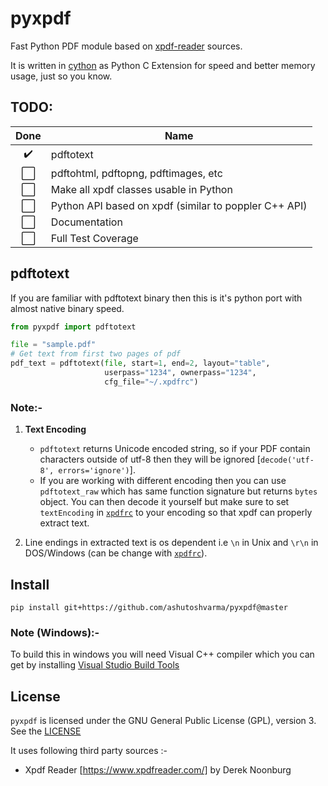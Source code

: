 # pyxpdf
Fast Python PDF module based on [xpdf-reader](https://www.xpdfreader.com/) sources.

It is written in [cython](https://cython.org/) as Python C Extension for speed and better memory usage, just so you know.

## TODO:

Done | Name
:---:| ---
:heavy_check_mark:| pdftotext
⬜️| pdftohtml, pdftopng, pdftimages, etc
⬜️| Make all xpdf classes usable in Python 
⬜️| Python API based on xpdf (similar to poppler C++ API) 
⬜️| Documentation
⬜️| Full Test Coverage


## pdftotext
If you are familiar with pdftotext binary then this is it's python port with almost native binary speed.

```python
from pyxpdf import pdftotext

file = "sample.pdf"
# Get text from first two pages of pdf
pdf_text = pdftotext(file, start=1, end=2, layout="table",
                     userpass="1234", ownerpass="1234", 
                     cfg_file="~/.xpdfrc")
```

### Note:-
1. **Text Encoding**
    + `pdftotext` returns Unicode encoded string, so if your PDF contain characters outside of utf-8 then they will be ignored [`decode('utf-8', errors='ignore')`].
    + If you are working with different encoding then you can use `pdftotext_raw` which has same function signature but returns `bytes` object. You can then decode it yourself but make sure to set `textEncoding` in [`xpdfrc`](https://github.com/ashutoshvarma/libxpdf/blob/master/xpdf-4.02/doc/xpdfrc.cat) to your encoding so that xpdf can properly extract text.

2. Line endings in extracted text is os dependent i.e `\n` in Unix and `\r\n` in DOS/Windows (can be change with [`xpdfrc`](https://github.com/ashutoshvarma/libxpdf/blob/master/xpdf-4.02/doc/xpdfrc.cat)).


## Install
```
pip install git+https://github.com/ashutoshvarma/pyxpdf@master
``` 
### Note (Windows):-
To build this in windows you will need Visual C++ compiler which you can get by installing [Visual Studio Build Tools](https://visualstudio.microsoft.com/downloads/#build-tools-for-visual-studio-2019)


## License
`pyxpdf` is licensed under the GNU General Public License (GPL), version 3. See the [LICENSE](https://github.com/ashutoshvarma/pyxpdf/blob/master/LICENSE)

It uses following third party sources :-
- Xpdf Reader [https://www.xpdfreader.com/] by Derek Noonburg
 



